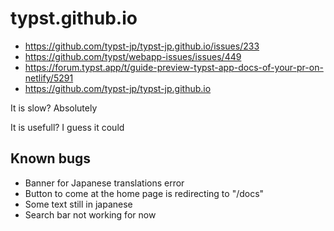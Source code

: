 # typst.github.io

- https://github.com/typst-jp/typst-jp.github.io/issues/233
- https://github.com/typst/webapp-issues/issues/449
- https://forum.typst.app/t/guide-preview-typst-app-docs-of-your-pr-on-netlify/5291
- https://github.com/typst-jp/typst-jp.github.io

It is slow? Absolutely

It is usefull? I guess it could

## Known bugs

- Banner for Japanese translations error
- Button to come at the home page is redirecting to "/docs"
- Some text still in japanese
- Search bar not working for now
